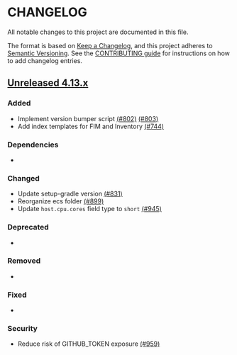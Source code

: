 # CHANGELOG
All notable changes to this project are documented in this file.

The format is based on [Keep a Changelog](https://keepachangelog.com/en/1.0.0/), and this project adheres to [Semantic Versioning](https://semver.org/spec/v2.0.0.html). See the [CONTRIBUTING guide](./CONTRIBUTING.md#Changelog) for instructions on how to add changelog entries.

## [Unreleased 4.13.x]
### Added
- Implement version bumper script [(#802)](https://github.com/wazuh/wazuh-indexer/pull/802) [(#803)](https://github.com/wazuh/wazuh-indexer/pull/803)
- Add index templates for FIM and Inventory [(#744)](https://github.com/wazuh/wazuh-indexer/pull/744)

### Dependencies
-

### Changed
- Update setup-gradle version [(#831)](https://github.com/wazuh/wazuh-indexer/pull/831)
- Reorganize ecs folder [(#899)](https://github.com/wazuh/wazuh-indexer/pull/899)
- Update `host.cpu.cores` field type to `short` [(#945)](https://github.com/wazuh/wazuh-indexer/pull/945)

### Deprecated
-

### Removed
-

### Fixed
-

### Security
- Reduce risk of GITHUB_TOKEN exposure [(#959)](https://github.com/wazuh/wazuh-indexer/pull/959)

[Unreleased 4.13.x]: https://github.com/wazuh/wazuh-indexer/compare/4.12.0...4.13.0
